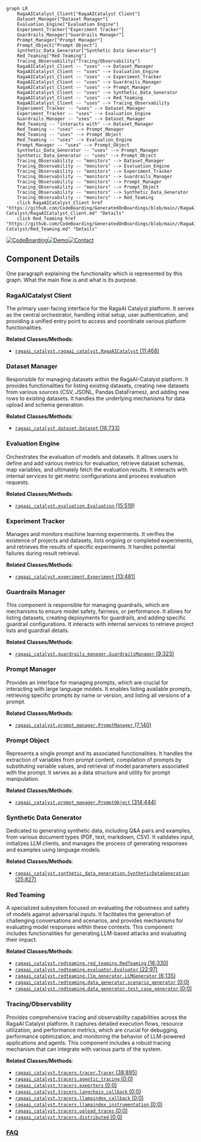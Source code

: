 ```mermaid
graph LR
    RagaAICatalyst_Client["RagaAICatalyst Client"]
    Dataset_Manager["Dataset Manager"]
    Evaluation_Engine["Evaluation Engine"]
    Experiment_Tracker["Experiment Tracker"]
    Guardrails_Manager["Guardrails Manager"]
    Prompt_Manager["Prompt Manager"]
    Prompt_Object["Prompt Object"]
    Synthetic_Data_Generator["Synthetic Data Generator"]
    Red_Teaming["Red Teaming"]
    Tracing_Observability["Tracing/Observability"]
    RagaAICatalyst_Client -- "uses" --> Dataset_Manager
    RagaAICatalyst_Client -- "uses" --> Evaluation_Engine
    RagaAICatalyst_Client -- "uses" --> Experiment_Tracker
    RagaAICatalyst_Client -- "uses" --> Guardrails_Manager
    RagaAICatalyst_Client -- "uses" --> Prompt_Manager
    RagaAICatalyst_Client -- "uses" --> Synthetic_Data_Generator
    RagaAICatalyst_Client -- "uses" --> Red_Teaming
    RagaAICatalyst_Client -- "uses" --> Tracing_Observability
    Experiment_Tracker -- "uses" --> Dataset_Manager
    Experiment_Tracker -- "uses" --> Evaluation_Engine
    Guardrails_Manager -- "uses" --> Dataset_Manager
    Red_Teaming -- "interacts with" --> Dataset_Manager
    Red_Teaming -- "uses" --> Prompt_Manager
    Red_Teaming -- "uses" --> Prompt_Object
    Red_Teaming -- "uses" --> Evaluation_Engine
    Prompt_Manager -- "uses" --> Prompt_Object
    Synthetic_Data_Generator -- "uses" --> Prompt_Manager
    Synthetic_Data_Generator -- "uses" --> Prompt_Object
    Tracing_Observability -- "monitors" --> Dataset_Manager
    Tracing_Observability -- "monitors" --> Evaluation_Engine
    Tracing_Observability -- "monitors" --> Experiment_Tracker
    Tracing_Observability -- "monitors" --> Guardrails_Manager
    Tracing_Observability -- "monitors" --> Prompt_Manager
    Tracing_Observability -- "monitors" --> Prompt_Object
    Tracing_Observability -- "monitors" --> Synthetic_Data_Generator
    Tracing_Observability -- "monitors" --> Red_Teaming
    click RagaAICatalyst_Client href "https://github.com/CodeBoarding/GeneratedOnBoardings/blob/main//RagaAI-Catalyst/RagaAICatalyst_Client.md" "Details"
    click Red_Teaming href "https://github.com/CodeBoarding/GeneratedOnBoardings/blob/main//RagaAI-Catalyst/Red_Teaming.md" "Details"
```
[![CodeBoarding](https://img.shields.io/badge/Generated%20by-CodeBoarding-9cf?style=flat-square)](https://github.com/CodeBoarding/GeneratedOnBoardings)[![Demo](https://img.shields.io/badge/Try%20our-Demo-blue?style=flat-square)](https://www.codeboarding.org/demo)[![Contact](https://img.shields.io/badge/Contact%20us%20-%20contact@codeboarding.org-lightgrey?style=flat-square)](mailto:contact@codeboarding.org)

## Component Details

One paragraph explaining the functionality which is represented by this graph. What the main flow is and what is its purpose.

### RagaAICatalyst Client
The primary user-facing interface for the RagaAI Catalyst platform. It serves as the central orchestrator, handling initial setup, user authentication, and providing a unified entry point to access and coordinate various platform functionalities.


**Related Classes/Methods**:

- <a href="https://github.com/raga-ai-hub/RagaAI-Catalyst/blob/master/ragaai_catalyst/ragaai_catalyst.py#L11-L468" target="_blank" rel="noopener noreferrer">`ragaai_catalyst.ragaai_catalyst.RagaAICatalyst` (11:468)</a>


### Dataset Manager
Responsible for managing datasets within the RagaAI-Catalyst platform. It provides functionalities for listing existing datasets, creating new datasets from various sources (CSV, JSONL, Pandas DataFrames), and adding new rows to existing datasets. It handles the underlying mechanisms for data upload and schema generation.


**Related Classes/Methods**:

- <a href="https://github.com/raga-ai-hub/RagaAI-Catalyst/blob/master/ragaai_catalyst/dataset.py#L18-L733" target="_blank" rel="noopener noreferrer">`ragaai_catalyst.dataset.Dataset` (18:733)</a>


### Evaluation Engine
Orchestrates the evaluation of models and datasets. It allows users to define and add various metrics for evaluation, retrieve dataset schemas, map variables, and ultimately fetch the evaluation results. It interacts with internal services to get metric configurations and process evaluation requests.


**Related Classes/Methods**:

- <a href="https://github.com/raga-ai-hub/RagaAI-Catalyst/blob/master/ragaai_catalyst/evaluation.py#L15-L519" target="_blank" rel="noopener noreferrer">`ragaai_catalyst.evaluation.Evaluation` (15:519)</a>


### Experiment Tracker
Manages and monitors machine learning experiments. It verifies the existence of projects and datasets, lists ongoing or completed experiments, and retrieves the results of specific experiments. It handles potential failures during result retrieval.


**Related Classes/Methods**:

- <a href="https://github.com/raga-ai-hub/RagaAI-Catalyst/blob/master/ragaai_catalyst/experiment.py#L13-L481" target="_blank" rel="noopener noreferrer">`ragaai_catalyst.experiment.Experiment` (13:481)</a>


### Guardrails Manager
This component is responsible for managing guardrails, which are mechanisms to ensure model safety, fairness, or performance. It allows for listing datasets, creating deployments for guardrails, and adding specific guardrail configurations. It interacts with internal services to retrieve project lists and guardrail details.


**Related Classes/Methods**:

- <a href="https://github.com/raga-ai-hub/RagaAI-Catalyst/blob/master/ragaai_catalyst/guardrails_manager.py#L9-L323" target="_blank" rel="noopener noreferrer">`ragaai_catalyst.guardrails_manager.GuardrailsManager` (9:323)</a>


### Prompt Manager
Provides an interface for managing prompts, which are crucial for interacting with large language models. It enables listing available prompts, retrieving specific prompts by name or version, and listing all versions of a prompt.


**Related Classes/Methods**:

- <a href="https://github.com/raga-ai-hub/RagaAI-Catalyst/blob/master/ragaai_catalyst/prompt_manager.py#L7-L140" target="_blank" rel="noopener noreferrer">`ragaai_catalyst.prompt_manager.PromptManager` (7:140)</a>


### Prompt Object
Represents a single prompt and its associated functionalities. It handles the extraction of variables from prompt content, compilation of prompts by substituting variable values, and retrieval of model parameters associated with the prompt. It serves as a data structure and utility for prompt manipulation.


**Related Classes/Methods**:

- <a href="https://github.com/raga-ai-hub/RagaAI-Catalyst/blob/master/ragaai_catalyst/prompt_manager.py#L314-L444" target="_blank" rel="noopener noreferrer">`ragaai_catalyst.prompt_manager.PromptObject` (314:444)</a>


### Synthetic Data Generator
Dedicated to generating synthetic data, including Q&A pairs and examples, from various document types (PDF, text, markdown, CSV). It validates input, initializes LLM clients, and manages the process of generating responses and examples using language models.


**Related Classes/Methods**:

- <a href="https://github.com/raga-ai-hub/RagaAI-Catalyst/blob/master/ragaai_catalyst/synthetic_data_generation.py#L25-L827" target="_blank" rel="noopener noreferrer">`ragaai_catalyst.synthetic_data_generation.SyntheticDataGeneration` (25:827)</a>


### Red Teaming
A specialized subsystem focused on evaluating the robustness and safety of models against adversarial inputs. It facilitates the generation of challenging conversations and scenarios, and provides mechanisms for evaluating model responses within these contexts. This component includes functionalities for generating LLM-based attacks and evaluating their impact.


**Related Classes/Methods**:

- <a href="https://github.com/raga-ai-hub/RagaAI-Catalyst/blob/master/ragaai_catalyst/redteaming/red_teaming.py#L16-L330" target="_blank" rel="noopener noreferrer">`ragaai_catalyst.redteaming.red_teaming.RedTeaming` (16:330)</a>
- <a href="https://github.com/raga-ai-hub/RagaAI-Catalyst/blob/master/ragaai_catalyst/redteaming/evaluator.py#L22-L97" target="_blank" rel="noopener noreferrer">`ragaai_catalyst.redteaming.evaluator.Evaluator` (22:97)</a>
- <a href="https://github.com/raga-ai-hub/RagaAI-Catalyst/blob/master/ragaai_catalyst/redteaming/llm_generator.py#L6-L135" target="_blank" rel="noopener noreferrer">`ragaai_catalyst.redteaming.llm_generator.LLMGenerator` (6:135)</a>
- <a href="https://github.com/raga-ai-hub/RagaAI-Catalyst/blob/master/ragaai_catalyst/redteaming/data_generator/scenario_generator.py#L0-L0" target="_blank" rel="noopener noreferrer">`ragaai_catalyst.redteaming.data_generator.scenario_generator` (0:0)</a>
- <a href="https://github.com/raga-ai-hub/RagaAI-Catalyst/blob/master/ragaai_catalyst/redteaming/data_generator/test_case_generator.py#L0-L0" target="_blank" rel="noopener noreferrer">`ragaai_catalyst.redteaming.data_generator.test_case_generator` (0:0)</a>


### Tracing/Observability
Provides comprehensive tracing and observability capabilities across the RagaAI Catalyst platform. It captures detailed execution flows, resource utilization, and performance metrics, which are crucial for debugging, performance optimization, and monitoring the behavior of LLM-powered applications and agents. This component includes a robust tracing mechanism that can integrate with various parts of the system.


**Related Classes/Methods**:

- <a href="https://github.com/raga-ai-hub/RagaAI-Catalyst/blob/master/ragaai_catalyst/tracers/tracer.py#L38-L895" target="_blank" rel="noopener noreferrer">`ragaai_catalyst.tracers.tracer.Tracer` (38:895)</a>
- <a href="https://github.com/raga-ai-hub/RagaAI-Catalyst/blob/master/ragaai_catalyst/ragaai_catalyst.py#L0-L0" target="_blank" rel="noopener noreferrer">`ragaai_catalyst.tracers.agentic_tracing` (0:0)</a>
- <a href="https://github.com/raga-ai-hub/RagaAI-Catalyst/blob/master/ragaai_catalyst/ragaai_catalyst.py#L0-L0" target="_blank" rel="noopener noreferrer">`ragaai_catalyst.tracers.exporters` (0:0)</a>
- <a href="https://github.com/raga-ai-hub/RagaAI-Catalyst/blob/master/ragaai_catalyst/tracers/langchain_callback.py#L0-L0" target="_blank" rel="noopener noreferrer">`ragaai_catalyst.tracers.langchain_callback` (0:0)</a>
- <a href="https://github.com/raga-ai-hub/RagaAI-Catalyst/blob/master/ragaai_catalyst/tracers/llamaindex_callback.py#L0-L0" target="_blank" rel="noopener noreferrer">`ragaai_catalyst.tracers.llamaindex_callback` (0:0)</a>
- <a href="https://github.com/raga-ai-hub/RagaAI-Catalyst/blob/master/ragaai_catalyst/tracers/llamaindex_instrumentation.py#L0-L0" target="_blank" rel="noopener noreferrer">`ragaai_catalyst.tracers.llamaindex_instrumentation` (0:0)</a>
- <a href="https://github.com/raga-ai-hub/RagaAI-Catalyst/blob/master/ragaai_catalyst/tracers/upload_traces.py#L0-L0" target="_blank" rel="noopener noreferrer">`ragaai_catalyst.tracers.upload_traces` (0:0)</a>
- <a href="https://github.com/raga-ai-hub/RagaAI-Catalyst/blob/master/ragaai_catalyst/tracers/distributed.py#L0-L0" target="_blank" rel="noopener noreferrer">`ragaai_catalyst.tracers.distributed` (0:0)</a>




### [FAQ](https://github.com/CodeBoarding/GeneratedOnBoardings/tree/main?tab=readme-ov-file#faq)